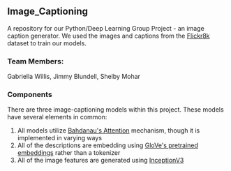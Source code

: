 ## Image_Captioning
A repository for our Python/Deep Learning Group Project - an image caption generator. We used the images and captions from the [Flickr8k](https://github.com/jbrownlee/Datasets/releases) dataset to train our models.<br>

### Team Members:
Gabriella Willis, Jimmy Blundell, Shelby Mohar

### Components
There are three image-captioning models within this project. These models have several elements in common:<br>
1) All models utilize [Bahdanau's Attention](https://arxiv.org/abs/1409.0473) mechanism, though it is implemented in varying ways
2) All of the descriptions are embedding using [GloVe's pretrained embeddings](https://nlp.stanford.edu/projects/glove/) rather than a tokenizer
3) All of the image features are generated using [InceptionV3](https://keras.io/api/applications/inceptionv3/)
